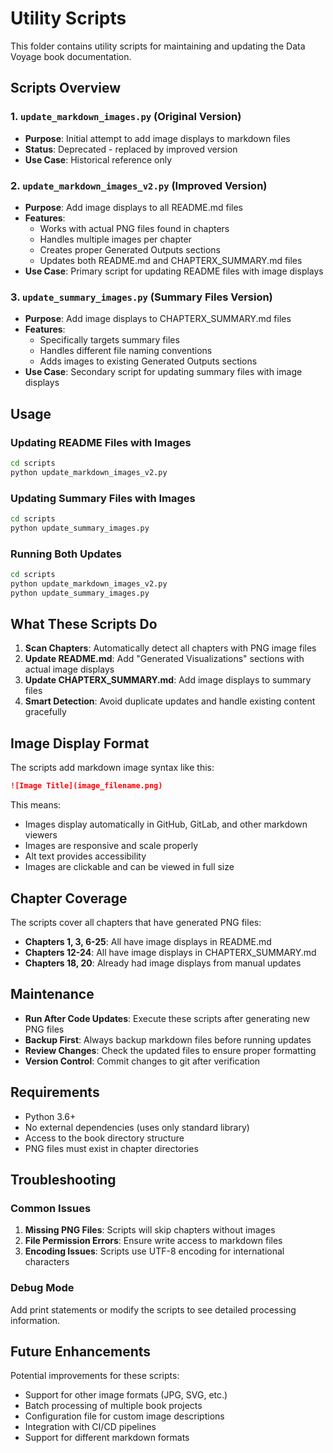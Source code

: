 # Utility Scripts

This folder contains utility scripts for maintaining and updating the Data Voyage book documentation.

## Scripts Overview

### 1. `update_markdown_images.py` (Original Version)
- **Purpose**: Initial attempt to add image displays to markdown files
- **Status**: Deprecated - replaced by improved version
- **Use Case**: Historical reference only

### 2. `update_markdown_images_v2.py` (Improved Version)
- **Purpose**: Add image displays to all README.md files
- **Features**: 
  - Works with actual PNG files found in chapters
  - Handles multiple images per chapter
  - Creates proper Generated Outputs sections
  - Updates both README.md and CHAPTERX_SUMMARY.md files
- **Use Case**: Primary script for updating README files with image displays

### 3. `update_summary_images.py` (Summary Files Version)
- **Purpose**: Add image displays to CHAPTERX_SUMMARY.md files
- **Features**:
  - Specifically targets summary files
  - Handles different file naming conventions
  - Adds images to existing Generated Outputs sections
- **Use Case**: Secondary script for updating summary files with image displays

## Usage

### Updating README Files with Images
```bash
cd scripts
python update_markdown_images_v2.py
```

### Updating Summary Files with Images
```bash
cd scripts
python update_summary_images.py
```

### Running Both Updates
```bash
cd scripts
python update_markdown_images_v2.py
python update_summary_images.py
```

## What These Scripts Do

1. **Scan Chapters**: Automatically detect all chapters with PNG image files
2. **Update README.md**: Add "Generated Visualizations" sections with actual image displays
3. **Update CHAPTERX_SUMMARY.md**: Add image displays to summary files
4. **Smart Detection**: Avoid duplicate updates and handle existing content gracefully

## Image Display Format

The scripts add markdown image syntax like this:
```markdown
![Image Title](image_filename.png)
```

This means:
- Images display automatically in GitHub, GitLab, and other markdown viewers
- Images are responsive and scale properly
- Alt text provides accessibility
- Images are clickable and can be viewed in full size

## Chapter Coverage

The scripts cover all chapters that have generated PNG files:
- **Chapters 1, 3, 6-25**: All have image displays in README.md
- **Chapters 12-24**: All have image displays in CHAPTERX_SUMMARY.md
- **Chapters 18, 20**: Already had image displays from manual updates

## Maintenance

- **Run After Code Updates**: Execute these scripts after generating new PNG files
- **Backup First**: Always backup markdown files before running updates
- **Review Changes**: Check the updated files to ensure proper formatting
- **Version Control**: Commit changes to git after verification

## Requirements

- Python 3.6+
- No external dependencies (uses only standard library)
- Access to the book directory structure
- PNG files must exist in chapter directories

## Troubleshooting

### Common Issues
1. **Missing PNG Files**: Scripts will skip chapters without images
2. **File Permission Errors**: Ensure write access to markdown files
3. **Encoding Issues**: Scripts use UTF-8 encoding for international characters

### Debug Mode
Add print statements or modify the scripts to see detailed processing information.

## Future Enhancements

Potential improvements for these scripts:
- Support for other image formats (JPG, SVG, etc.)
- Batch processing of multiple book projects
- Configuration file for custom image descriptions
- Integration with CI/CD pipelines
- Support for different markdown formats
